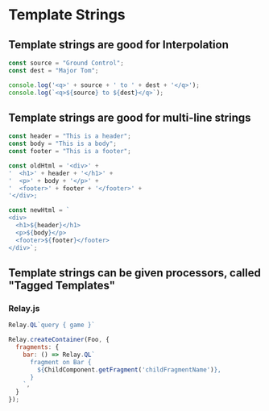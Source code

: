 # Template Strings

## Template strings are good for Interpolation
```javascript
const source = "Ground Control";
const dest = "Major Tom";

console.log('<q>' + source + ' to ' + dest + '</q>');
console.log(`<q>${source} to ${dest}</q>`);
```

## Template strings are good for multi-line strings
```javascript
const header = "This is a header";
const body = "This is a body";
const footer = "This is a footer";

const oldHtml = '<div>' +
'  <h1>' + header + '</h1>' +
'  <p>' + body + '</p>' +
'  <footer>' + footer + '</footer>' +
'</div>;

const newHtml = `
<div>
  <h1>${header}</h1>
  <p>${body}</p>
  <footer>${footer}</footer>
</div>`;
```

## Template strings can be given processors, called "Tagged Templates"
### Relay.js
```javascript
Relay.QL`query { game }`
```

```javascript
Relay.createContainer(Foo, {
  fragments: {
    bar: () => Relay.QL`
      fragment on Bar {
        ${ChildComponent.getFragment('childFragmentName')},
      }
    `,
  }
});
```


